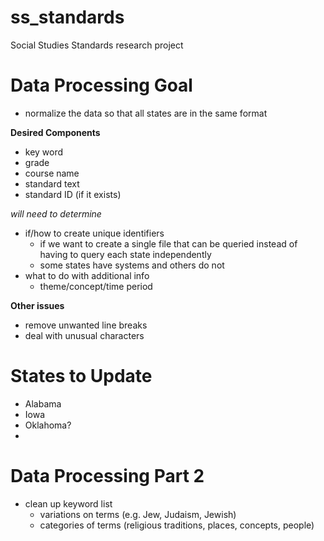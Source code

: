 # ss_standards
Social Studies Standards research project

# Data Processing Goal
- normalize the data so that all states are in the same format

**Desired Components**
- key word
- grade
- course name
- standard text
- standard ID (if it exists)

*will need to determine*
- if/how to create unique identifiers
    - if we want to create a single file that can be queried instead of having to query each
    state independently
    - some states have systems and others do not
- what to do with additional info
    - theme/concept/time period

**Other issues**
- remove unwanted line breaks
- deal with unusual characters


# States to Update #
- Alabama
- Iowa
- Oklahoma?
- 


# Data Processing Part 2
- clean up keyword list
    - variations on terms (e.g. Jew, Judaism, Jewish)
    - categories of terms (religious traditions, places, concepts, people)


